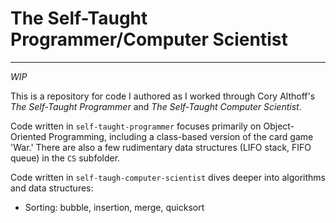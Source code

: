 # The Self-Taught Programmer/Computer Scientist

---

_WIP_

This is a repository for code I authored as I worked through Cory Althoff's _The Self-Taught Programmer_ and _The 
Self-Taught Computer Scientist_.

Code written in `self-taught-programmer` focuses primarily on Object-Oriented Programming, including a class-based 
version of the card game 'War.' There are also a few rudimentary data structures (LIFO stack, FIFO queue) in the `CS` 
subfolder.

Code written in `self-taugh-computer-scientist` dives deeper into algorithms and data structures:
* Sorting: bubble, insertion, merge, quicksort